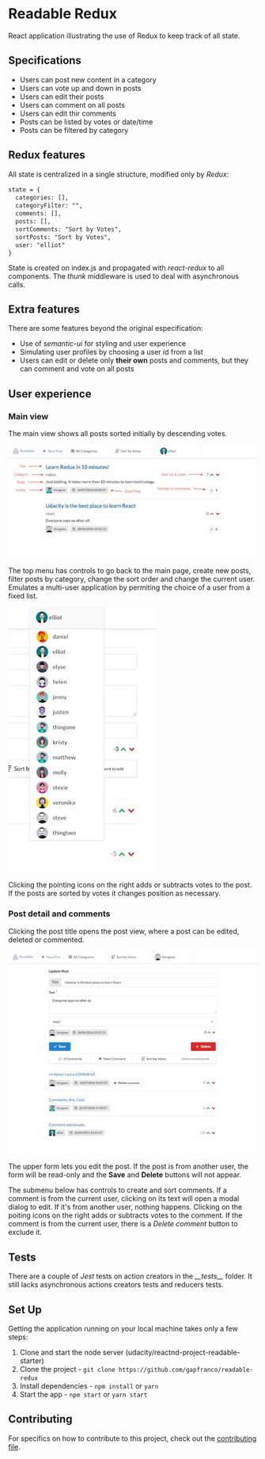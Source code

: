 # Readable Redux

React application illustrating the use of Redux to keep track of all state.

## Specifications

- Users can post new content in a category
- Users can vote up and down in posts
- Users can edit their posts
- Users can comment on all posts
- Users can edit thir comments
- Posts can be listed by votes or date/time
- Posts can be filtered by category

## Redux features

All state is centralized in a single structure, modified only by *Redux*:

```
state = {
  categories: [],
  categoryFilter: "",
  comments: [],
  posts: [],
  sortComments: "Sort by Votes",
  sortPosts: "Sort by Votes",
  user: "elliot"
}
```

State is created on index.js and propagated with *react-redux* to all components. The *thunk* middleware
is used to deal with asynchronous calls.

## Extra features

There are some features beyond the original especification:

- Use of *semantic-ui* for styling and user experience
- Simulating user profiles by choosing a user id from a list
- Users can edit or delete only **their own** posts and comments, but they can comment and vote on all posts

## User experience

### Main view

The main view shows all posts sorted initially by descending votes.

![main view](/images/main_view.jpg)

The top menu has controls to go back to the main page, create new posts, filter posts by category,
change the sort order and change the current user.
Emulates a multi-user application by permiting the choice of a user from a fixed list.

![users menu](/images/users_menu.jpg)

Clicking the pointing icons on the right adds or subtracts votes to the post.
If the posts are sorted by votes it changes position as necessary.

### Post detail and comments

Clicking the post title opens the post view, where a post can be edited, deleted or commented.

![post view](/images/post_view.jpg)

The upper form lets you edit the post. If the post is from another user, the form
will be read-only and the **Save** and **Delete** buttons will not appear.

The submenu below has controls to create and sort comments. If a comment is from the current user,
clicking on its text will open a modal dialog to edit. If it's from another user, nothing happens.
Clicking on the poiting icons on the right adds or subtracts votes to the comment.
If the comment is from the current user, there is a *Delete comment* button to exclude it.

## Tests

There are a couple of *Jest* tests on action creators in the *\_\_tests\_\_* folder. It still lacks
asynchronous actions creators tests and reducers tests.

## Set Up

Getting the application running on your local machine takes only a few steps:

1. Clone and start the node server (udacity/reactnd-project-readable-starter)
2. Clone the project - `git clone https://github.com/gapfranco/readable-redux`
3. Install dependencies - `npm install` or `yarn`
4. Start the app - `npm start` or `yarn start`

## Contributing

For specifics on how to contribute to this project, check out the [contributing file](CONTRIBUTING.md).